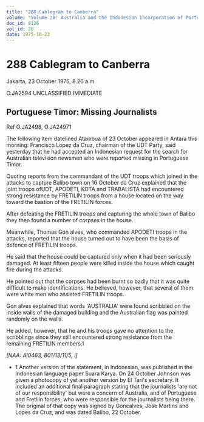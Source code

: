 ```yaml
---
title: "288 Cablegram to Canberra"
volume: "Volume 20: Australia and the Indonesian Incorporation of Portuguese Timor, 1974-1976"
doc_id: 8126
vol_id: 20
date: 1975-10-23
---
```


# 288 Cablegram to Canberra

Jakarta, 23 October 1975, 8.20 a.m.

O.JA2594 UNCLASSIFIED IMMEDIATE

## Portuguese Timor: Missing Journalists

Ref O.JA2498, O.JA24971

The following item datelined Atambua of 23 October appeared in Antara this morning: Francisco Lopez da Cruz, chairman of the UDT Party, said yesterday that he had accepted an Indonesian request for the search for Australian television newsmen who were reported missing in Portuguese Timor.

Quoting reports from the commandant of the UDT troops which joined in the attacks to capture Balibo town on 16 October da Cruz explained that the joint troops ofUDT, APODETI, KOTA and TRABALISTA had encountered strong resistance by FRETILIN troops from a house located on the way toward the bastion of the FRETILIN forces.

After defeating the FRETILIN troops and capturing the whole town of Balibo they then found a number of corpses in the house.

Meanwhile, Thomas Gon alves, who commanded APODETI troops in the attacks, reported that the house turned out to have been the basis of defence of FRETILIN troops.

He said that the house could be captured only when it had been seriously damaged. At least fifteen people were killed inside the house which caught fire during the attacks.

He pointed out that the corpses had been burnt so badly that it was quite difficult to make identifications. He believed, however, that several of them were white men who assisted FRETILIN troops.

Gon alves explained that words 'AUSTRALIA' were found scribbled on the inside walls of the damaged building and the Australian flag was painted randomly on the walls.

He added, however, that he and his troops gave no attention to the scribblings since they still encountered strong resistance from the remaining FRETILIN members.1

_[NAA: Al0463, 801/13/11/5, i]_

  * 1 Another version of the statement, in Indonesian, was published in the Indonesian language paper Suara Karya. On 24 October Johnson was given a photocopy of yet another version by El Tari's secretary. It included an additional final paragraph stating that the journalists 'are not of our responsibility' but were a concern of Australia, and of Portuguese and Fretilin forces, who were responsible for the journalists being there. The original of that copy was signed by Goncalves, Jose Martins and Lopes da Cruz, and was dated Balibo, 22 October.


